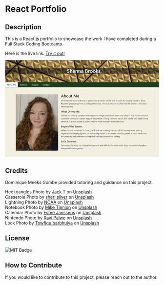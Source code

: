 # React Portfolio

## Description

This is a React.js portfolio to showcase the work I have completed during a Full Stack Coding Bootcamp.


Here is the live link. [Try it out!]()


![Screenshot of React Portfolio](src/images/reactportfolioscreenshot.png)

## Credits

Dominique Meeks Gombe provided tutoring and guidance on this project.


Hex triangles Photo by [Jack T](https://unsplash.com/@blankest?utm_content=creditCopyText&utm_medium=referral&utm_source=unsplash) on [Unsplash](https://unsplash.com/photos/a-close-up-of-a-ceiling-with-a-pattern-on-it-6P3AZeUEtfU?utm_content=creditCopyText&utm_medium=referral&utm_source=unsplash)<br>
Casserole Photo by [sheri silver](https://unsplash.com/@sheri_silver?utm_content=creditCopyText&utm_medium=referral&utm_source=unsplash) on [Unsplash](https://unsplash.com/photos/white-ceramic-platter-q5C-_coAZR4?utm_content=creditCopyText&utm_medium=referral&utm_source=unsplash)<br>
Lightning Photo by [NOAA](https://unsplash.com/@noaa?utm_content=creditCopyText&utm_medium=referral&utm_source=unsplash) on [Unsplash](https://unsplash.com/photos/lightning-during-nighttime-5YryiYcFvtA?utm_content=creditCopyText&utm_medium=referral&utm_source=unsplash)<br>
Notebook Photo by [Mike Tinnion](https://unsplash.com/@m15ky?utm_content=creditCopyText&utm_medium=referral&utm_source=unsplash) on [Unsplash](https://unsplash.com/photos/black-and-silver-retractable-pen-on-blank-book-3ym6i13Y9LU?utm_content=creditCopyText&utm_medium=referral&utm_source=unsplash)<br>
Calendar Photo by [Estée Janssens](https://unsplash.com/@esteejanssens?utm_content=creditCopyText&utm_medium=referral&utm_source=unsplash) on [Unsplash](https://unsplash.com/photos/white-ceramic-mug-with-coffee-on-top-of-a-planner-aQfhbxailCs?utm_content=creditCopyText&utm_medium=referral&utm_source=unsplash)<br>
Nintendo Photo by [Ravi Palwe](https://unsplash.com/@ravipalwe?utm_content=creditCopyText&utm_medium=referral&utm_source=unsplash) on [Unsplash](https://unsplash.com/photos/white-and-black-nintendo-game-controller-_JTF0Prc7jc?utm_content=creditCopyText&utm_medium=referral&utm_source=unsplash)<br>
Lock Photo by [Towfiqu barbhuiya](https://unsplash.com/@towfiqu999999?utm_content=creditCopyText&utm_medium=referral&utm_source=unsplash) on [Unsplash](https://unsplash.com/photos/a-golden-padlock-sitting-on-top-of-a-keyboard-FnA5pAzqhMM?utm_content=creditCopyText&utm_medium=referral&utm_source=unsplash)

## License
![MIT Badge](https://img.shields.io/badge/License-MIT-blue)

## How to Contribute

If you would like to contribute to this project, please reach out to the author.


  
  
